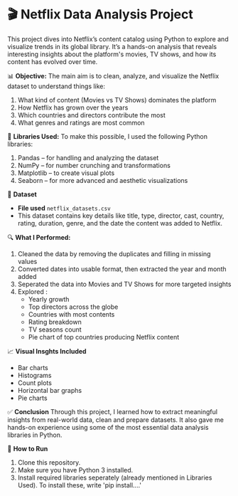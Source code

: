 # 🎬 **Netflix Data Analysis Project**
This project dives into Netflix’s content catalog using Python to explore and visualize trends in its global library. 
It’s a hands-on analysis that reveals interesting insights about the platform's movies, TV shows, and how its content has evolved over time.

📊 **Objective:**
The main aim is to clean, analyze, and visualize the Netflix dataset to understand things like:
1. What kind of content (Movies vs TV Shows) dominates the platform
2. How Netflix has grown over the years
3. Which countries and directors contribute the most
4. What genres and ratings are most common

🧰 **Libraries Used:**
To make this possible, I used the following Python libraries:
1. Pandas – for handling and analyzing the dataset
2. NumPy – for number crunching and transformations
3. Matplotlib – to create visual plots
4. Seaborn – for more advanced and aesthetic visualizations

📂 **Dataset**
- **File used** `netflix_datasets.csv`
- This dataset contains key details like title, type, director, cast, country, rating, duration, genre, and the date the content was added to Netflix.

🔍 **What I Performed:** 
1. Cleaned the data by removing the duplicates and filling in missing values
2. Converted dates into usable format, then extracted the year and month added
3. Seperated the data into Movies and TV Shows for more targeted insights
4. Explored :
   - Yearly growth
   - Top directors across the globe
   - Countries with most contents
   - Rating breakdown
   - TV seasons count
   - Pie chart of top countries producing Netflix content

📈 **Visual Insghts Included**
- Bar charts
- Histograms
- Count plots
- Horizontal bar graphs
- Pie charts

✅ **Conclusion**
Through this project, I learned how to extract meaningful insights from real-world data, clean and prepare datasets. It also gave me hands-on experience using some of the most essential data analysis libraries in Python.

📎 **How to Run**
1. Clone this repository.
2. Make sure you have Python 3 installed.
3. Install required libraries seperately (already mentioned in Libraries Used). To install these, write 'pip install....'
  
